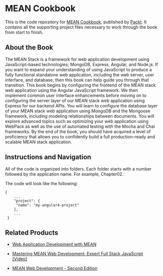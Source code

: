 # MEAN Cookbook
This is the code repository for [MEAN Cookbook](https://www.packtpub.com/web-development/mean-cookbook?utm_source=github&utm_medium=repository&utm_campaign=9781787286573), published by [Packt](https://www.packtpub.com/?utm_source=github). It contains all the supporting project files necessary to work through the book from start to finish.
## About the Book
The MEAN Stack is a framework for web application development using JavaScript-based technologies; MongoDB, Express, Angular, and Node.js. If you want to expand your understanding of using JavaScript to produce a fully functional standalone web application, including the web server, user interface, and database, then this book can help guide you through that transition. This book begins by configuring the frontend of the MEAN stack web application using the Angular JavaScript framework. We then implement common user interface enhancements before moving on to configuring the server layer of our MEAN stack web application using Express for our backend APIs. You will learn to configure the database layer of your MEAN stack web application using MongoDB and the Mongoose framework, including modeling relationships between documents. You will explore advanced topics such as optimizing your web application using WebPack as well as the use of automated testing with the Mocha and Chai frameworks. By the end of the book, you should have acquired a level of proficiency that allows you to confidently build a full production-ready and scalable MEAN stack application.

## Instructions and Navigation
All of the code is organized into folders. Each folder starts with a number followed by the application name. For example, Chapter02.



The code will look like the following:
```
{
    ...
    "project": {
     "name": "my-angular4-project"
    },
    ...
 }
```



## Related Products
* [Web Application Development with MEAN](https://www.packtpub.com/application-development/web-application-development-mean?utm_source=github&utm_medium=repository&utm_campaign=9781787121720)

* [Mastering MEAN Web Development: Expert Full Stack JavaScript [Video]](https://www.packtpub.com/web-development/mastering-mean-web-development-expert-full-stack-javascript-video?utm_source=github&utm_medium=repository&utm_campaign=9781785882159)

* [MEAN Web Development - Second Edition](https://www.packtpub.com/web-development/mean-web-development-second-edition?utm_source=github&utm_medium=repository&utm_campaign=9781785886300)


